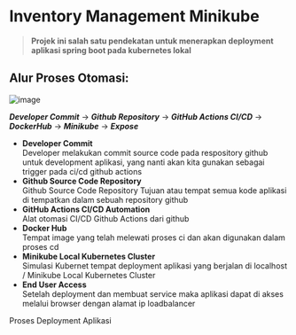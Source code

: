 # Inventory Management Minikube

> **Projek ini salah satu pendekatan untuk menerapkan deployment aplikasi spring boot pada kubernetes lokal** 

## Alur Proses Otomasi:

![image](https://github.com/user-attachments/assets/6a2b0306-ed5a-4a5a-b936-9fa70c9193de)    


***Developer Commit*** &rarr; ***Github Repository*** &rarr; ***GitHub Actions CI/CD*** &rarr; ***DockerHub*** &rarr; ***Minikube*** &rarr; ***Expose***

- **Developer Commit**    
Developer melakukan commit source code pada respository github untuk development aplikasi,
yang nanti akan kita gunakan sebagai trigger pada ci/cd github actions
- **Github Source Code Repository**    
Github Source Code Repository
Tujuan atau tempat semua kode aplikasi di tempatkan dalam sebuah repository github
- **GitHub Actions CI/CD Automation**    
Alat otomasi CI/CD Github Actions dari github
- **Docker Hub**    
Tempat image yang telah melewati proses ci dan akan digunakan dalam proses cd
- **Minikube Local Kubernetes Cluster**    
Simulasi Kubernet tempat deployment aplikasi yang berjalan di localhost / Minikube Local Kubernetes Cluster
- **End User Access**    
Setelah deployment dan membuat service maka aplikasi dapat di akses melalui browser dengan alamat ip loadbalancer

Proses Deployment Aplikasi


